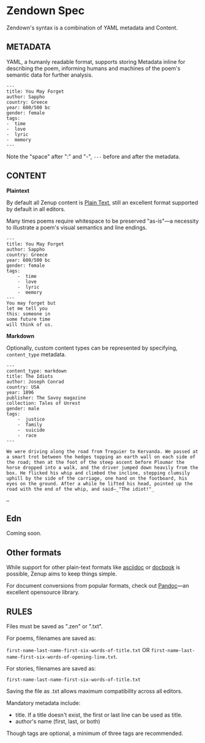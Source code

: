 # Zendown Spec

Zendown's  syntax is a combination of  YAML metadata and Content.

## METADATA

YAML, a humanly readable format, supports storing Metadata inline for describing the poem, informing humans and machines of the poem's semantic data for further analysis.

```
---
title: You May Forget
author: Sappho
country: Greece
year: 600/500 bc
gender: female
tags:
-  time
-  love
-  lyric
-  memory
---
```

Note the "space" after ":" and "-", `---` before and after the metadata.

## CONTENT

**Plaintext**

By default all Zenup content is [Plain Text](http://en.wikipedia.org/wiki/Plain_text), still an excellent format supported by default in all editors.

Many times poems require whitespace to be preserved "as-is"—a necessity to illustrate a poem's visual semantics and line endings.

```
---
title: You May Forget
author: Sappho
country: Greece
year: 600/500 bc
gender: female
tags:
	-  time
	-  love
	-  lyric
	-  memory
---
You may forget but
let me tell you
this: someone in
some future time
will think of us.
```

**Markdown**

Optionally, custom content types can be represented by specifying, `content_type` metadata.

```
---
content_type: markdown
title: The Idiots
author: Joseph Conrad
country: USA
year: 1896
publisher: The Savoy magazine
collection: Tales of Unrest
gender: male
tags:
	-  justice
	-  family
	-  suicide
	-  race
---

We were driving along the road from Treguier to Kervanda. We passed at a smart trot between the hedges topping an earth wall on each side of the road; then at the foot of the steep ascent before Ploumar the horse dropped into a walk, and the driver jumped down heavily from the box. He flicked his whip and climbed the incline, stepping clumsily uphill by the side of the carriage, one hand on the footboard, his eyes on the ground. After a while he lifted his head, pointed up the road with the end of the whip, and said—_"The idiot!"_

…
```

## Edn

Coming soon.

## Other formats

While support for other plain-text formats like [asciidoc](http://www.methods.co.nz/asciidoc/) or [docbook](http://www.docbook.org) is possible, Zenup aims to keep things simple.

For document conversions from popular formats, check out [Pandoc](http://johnmacfarlane.net/pandoc/)—an excellent opensource library.

## RULES

Files must be saved as ".zen" or ".txt".

For poems, filenames are saved as:

`first-name-last-name-first-six-words-of-title.txt` OR
`first-name-last-name-first-six-words-of-opening-line.txt`.

For stories, filenames are saved as:

`first-name-last-name-first-six-words-of-title.txt`

Saving the file as .txt allows maximum compatibility across all editors.

Mandatory metadata include:
- title. If a title doesn't exist, the first or last line can be used as title.
- author's name (first, last, or both)

Though tags are optional, a minimum of three tags are recommended.
